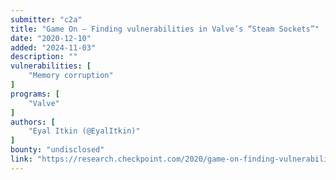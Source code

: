 ```yaml
---
submitter: "c2a"
title: "Game On – Finding vulnerabilities in Valve’s “Steam Sockets”"
date: "2020-12-10"
added: "2024-11-03"
description: ""
vulnerabilities: [
    "Memory corruption"
]
programs: [
    "Valve"
]
authors: [
    "Eyal Itkin (@EyalItkin)"
]
bounty: "undisclosed"
link: "https://research.checkpoint.com/2020/game-on-finding-vulnerabilities-in-valves-steam-sockets/"
---
```





